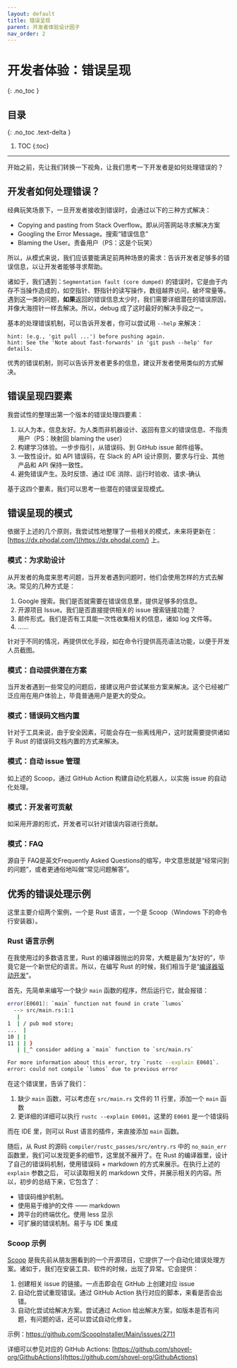 ```yaml
---
layout: default
title: 错误呈现
parent: 开发者体验设计因子
nav_order: 2
---
```


# 开发者体验：错误呈现
{: .no_toc }

## 目录
{: .no_toc .text-delta }

1. TOC
{:toc}

---

开始之前，先让我们转换一下视角，让我们思考一下开发者是如何处理错误的？

## 开发者如何处理错误？

经典玩笑场景下，一旦开发者接收到错误时，会通过以下的三种方式解决：

 - Copying and pasting from Stack Overflow。即从问答网站寻求解决方案
 - Googling the Error Message。搜索“错误信息”
 - Blaming the User。责备用户（PS：这是个玩笑）

所以，从模式来说，我们应该要能满足前两种场景的需求：告诉开发者足够多的错误信息，以让开发者能够寻求帮助。

诸如于，我们遇到：`Segmentation fault (core dumped)`  的错误时，它是由于内存不当操作造成的，如空指针、野指针的读写操作，数组越界访问，破坏常量等。遇到这一类的问题，**如果**返回的错误信息太少时，我们需要详细潜在的错误原因，并像大海捞针一样去解决。所以，debug 成了这时最好的解决手段之一。

基本的处理错误机制，可以告诉开发者，你可以尝试用 `--help` 来解决：

```log
hint: (e.g., 'git pull ...') before pushing again.
hint: See the 'Note about fast-forwards' in 'git push --help' for details.
```

优秀的错误机制，则可以告诉开发者更多的信息，建议开发者使用类似的方式解决。

## 错误呈现四要素

我尝试性的整理出第一个版本的错误处理四要素：

1. 以人为本，信息友好。为人类而非机器设计、返回有意义的错误信息、不指责用户（PS：映射回 blaming the user）
2. 构建学习体验。一步步指引，从错误码、到 GitHub issue 邮件组等。
3. 一致性设计。如 API 错误码，在 Slack 的 API 设计原则，要求与行业、其他产品和 API 保持一致性。
4. 避免错误产生。及时反馈、通过 IDE 消除、运行时验收、请求-确认

基于这四个要素，我们可以思考一些潜在的错误呈现模式。

## 错误呈现的模式

依据于上述的几个原则，我尝试性地整理了一些相关的模式，未来将更新在：[https://dx.phodal.com/](https://dx.phodal.com/) 上。

### 模式：为求助设计

从开发者的角度来思考问题，当开发者遇到问题时，他们会使用怎样的方式去解决。常见的几种方式是：

1. Google 搜索。我们是否就需要在错误信息里，提供足够多的信息。
2. 开源项目 Issue。我们是否直接提供相关的 issue 搜索链接功能？
3. 邮件形式。我们是否有工具能一次性收集相关的信息，诸如 log 文件等。
4. ……

针对于不同的情况，再提供优化手段，如在命令行提供高亮语法功能，以便于开发人员截图。

### 模式：自动提供潜在方案

当开发者遇到一些常见的问题后，接建议用户尝试某些方案来解决。这个已经被广泛应用在用户体验上，毕竟普通用户是更大的受众。

### 模式：错误码文档内置

针对于工具来说，由于安全因素，可能会存在一些离线用户，这时就需要提供诸如于 Rust 的错误码文档内置的方式来解决。

### 模式：自动 issue 管理

如上述的 Scoop，通过 GitHub Action 构建自动化机器人，以实施 issue 的自动化处理。

### 模式：开发者可贡献

如采用开源的形式，开发者可以针对错误内容进行贡献。

### 模式：FAQ

源自于 FAQ是英文Frequently Asked Questions的缩写，中文意思就是“经常问到的问题”，或者更通俗地叫做“常见问题解答”。

## 优秀的错误处理示例

这里主要介绍两个案例，一个是 Rust 语言，一个是 Scoop（Windows 下的命令行安装器）。

### Rust 语言示例

在我使用过的多数语言里，Rust 的编译器抛出的异常，大概是最为“友好的”，毕竟它是一个新世纪的语言。所以，在编写 Rust 的时候，我们相当于是“[编译器驱动开发](https://www.phodal.com/blog/rust-compile-driven-design/)”。

首先，先简单来编写一个缺少 `main` 函数的程序，然后运行它，就会报错：

```bash
error[E0601]: `main` function not found in crate `lumos`
  --> src/main.rs:1:1
   |
1  | / pub mod store;
...  |
10 | |
11 | | }
   | |_^ consider adding a `main` function to `src/main.rs`

For more information about this error, try `rustc --explain E0601`.
error: could not compile `lumos` due to previous error
```

在这个错误里，告诉了我们：

1. 缺少 `main` 函数，可以考虑在 `src/main.rs` 文件的 11 行里，添加一个 `main` 函数 
2. 更详细的详细可以执行 `rustc --explain E0601`，这里的 `E0601` 是一个错误码

而在 IDE 里，则可以 Rust 语言的插件，来直接添加 `main` 函数。

随后，从 Rust 的源码 `compiler/rustc_passes/src/entry.rs` 中的 `no_main_err` 函数里，我们可以发现更多的细节，这里就不展开了。在 Rust 的编译器里，设计了自己的错误码机制，使用错误码 + markdown 的方式来展示。在执行上述的 `explain` 参数之后， 可以读取相关的 markdown 文件，并展示相关的内容。所以，初步的总结下来，它包含了：

- 错误码维护机制。
- 使用易于维护的文件 —— markdown
- 跨平台的终端优化。使用 less 显示 
- 可扩展的错误机制。易于与 IDE 集成

### Scoop 示例

[Scoop](https://github.com/ScoopInstaller/Main) 是我先前从朋友圈看到的一个开源项目，它提供了一个自动化错误处理方案。诸如于，我们在安装工具、软件的时候，出现了异常。它会提供：

1. 创建相关 issue 的链接。一点击即会在 GitHub 上创建对应 issue
2. 自动化尝试重现错误。通过 GitHub Action 执行对应的脚本，来看是否会出错。
3. 自动化尝试给解决方案。尝试通过 Action 给出解决方案，如版本是否有问题，有问题的话，还可以尝试自动化修复。

示例：https://github.com/ScoopInstaller/Main/issues/2711

详细可以参见对应的 GitHub Actions: [https://github.com/shovel-org/GithubActions](https://github.com/shovel-org/GithubActions)
